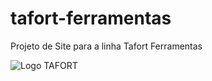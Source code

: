 # tafort-ferramentas
Projeto de Site para a linha Tafort Ferramentas

<img src="![logo](https://github.com/user-attachments/assets/2933f6fc-d441-47d4-aeda-2f579bf0a790)" alt="Logo TAFORT">

